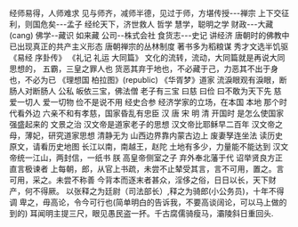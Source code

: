 经师易得，人师难求
见与师齐，减师半德，见过于师，方堪传授---禅宗
上下交征利，则国危矣---孟子
经纶天下，济世救人
哲学 慧学，聪明之学
财政---大藏(cang)
佛学--藏识 如来藏
公司--株式会社
食货志---史记 讲经济
唐朝时的佛教中已出现真正的共产主义形态
唐朝禅宗的丛林制度
著书多为稻粮谋
秀才文选半饥驱
《易经 序卦传》
《礼记 礼运 大同篇》 文化的流转，流动，大同篇就是再说大同思想的，
五霸，三皇之罪人也
货恶其弃于地也，不必藏于己，力恶其不出于身也，不必为已
《理想国 柏拉图》(republic)
《华胥梦》道家
流淚眼观有淚眼，断肠人对断肠人
公私
皈依三宝，佛法僧
老子有三宝 曰慈 曰俭 曰不敢为天下先
慈 爱一切人 爱一切物
俭不是说不用
经史合参
经济学家的立场，在本国 本地 那个时代看外边
六亲不和有孝慈，国家昏乱有忠臣
汉 唐 宋 明 清 开国时 是怎么使国家强盛起来的
文景之治
汉文帝是道家老子的思想
汉文帝比耶稣早二百年
汉文帝之母，薄妃，研究道家思想 清静无为 山西边界靠内蒙古边上
废妻孥连坐法
读历史原文，请看历史地图
长江以南，南越王，赵陀
土地有多少，力量能不能达到
汉文帝统一江山，两封信，一纸书
朕 高皇帝侧室之子 弃外奉北藩于代
诏举贤良方正直言极谏者
上每朝，郎，从官上书疏，未尝不止辇受其言，言不可用，置之。言可用，采之。未尝不称善
今背本而逐末者甚众，淫侈之俗，日日以长，天下财产，何不得厥。
以张释之为廷尉（司法部长）,释之为骑郎(小公务员)，十年不得调
卑之，毋高论，令今可行也(简单明白的告诉我，不要高谈阔论，可以马上做的到的)
耳闻明主提三尺，眼见愚民盗一抔。千古腐儒骑瘦马，灞陵斜日重回头.
